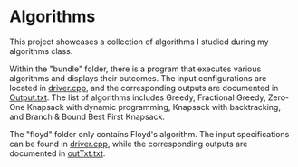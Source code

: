# Algorithms

This project showcases a collection of algorithms I studied during my algorithms class.

Within the "bundle" folder, there is a program that executes various algorithms and displays their outcomes. The input configurations are located in [driver.cpp](bundle/driver.cpp), and the corresponding outputs are documented in [Output.txt](bundle/Output.txt). The list of algorithms includes Greedy, Fractional Greedy, Zero-One Knapsack with dynamic programming, Knapsack with backtracking, and Branch & Bound Best First Knapsack.

The "floyd" folder only contains Floyd's algorithm. The input specifications can be found in [driver.cpp](floyds/floyd.cpp), while the corresponding outputs are documented in [outTxt.txt](floyds/outTxt.txt).


